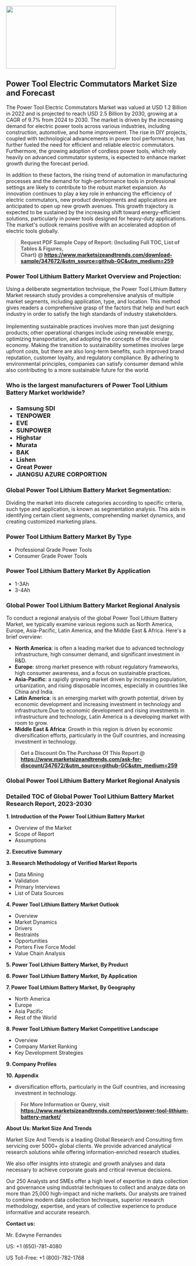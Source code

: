 <p><img class="alignnone size-medium wp-image-20088" src="https://ffe5etoiles.com/wp-content/uploads/2024/12/MST1-300x171.png" alt="" width="300" height="171" /></p><h2>Power Tool Electric Commutators Market Size and Forecast</h2><p>The Power Tool Electric Commutators Market was valued at USD 1.2 Billion in 2022 and is projected to reach USD 2.5 Billion by 2030, growing at a CAGR of 9.7% from 2024 to 2030. The market is driven by the increasing demand for electric power tools across various industries, including construction, automotive, and home improvement. The rise in DIY projects, coupled with technological advancements in power tool performance, has further fueled the need for efficient and reliable electric commutators. Furthermore, the growing adoption of cordless power tools, which rely heavily on advanced commutator systems, is expected to enhance market growth during the forecast period.</p><p>In addition to these factors, the rising trend of automation in manufacturing processes and the demand for high-performance tools in professional settings are likely to contribute to the robust market expansion. As innovation continues to play a key role in enhancing the efficiency of electric commutators, new product developments and applications are anticipated to open up new growth avenues. This growth trajectory is expected to be sustained by the increasing shift toward energy-efficient solutions, particularly in power tools designed for heavy-duty applications. The market's outlook remains positive with an accelerated adoption of electric tools globally.</p></p><blockquote id="" class=""><strong>Request PDF Sample Copy of Report: (Including Full TOC, List of Tables &amp; Figures, Chart)&nbsp;@&nbsp;<strong><a href="https://www.marketsizeandtrends.com/download-sample/347672/&utm_source=github-GC&utm_medium=259" target="_blank">https://www.marketsizeandtrends.com/download-sample/347672/&utm_source=github-GC&utm_medium=259</a></strong></strong></blockquote><h3 id="" class="">Power Tool Lithium Battery Market&nbsp;Overview and Projection:</h3><p id="" class="">Using a deliberate segmentation technique, the Power Tool Lithium Battery Market research study provides a comprehensive analysis of multiple market segments, including application, type, and location. This method gives readers a comprehensive grasp of the factors that help and hurt each industry in order to satisfy the high standards of industry stakeholders. <br /> <br />Implementing sustainable practices involves more than just designing products; other operational changes include using renewable energy, optimizing transportation, and adopting the concepts of the circular economy. Making the transition to sustainability sometimes involves large upfront costs, but there are also long-term benefits, such improved brand reputation, customer loyalty, and regulatory compliance. By adhering to environmental principles, companies can satisfy consumer demand while also contributing to a more sustainable future for the world.</p><h3 id="" class="">Who is the largest manufacturers of&nbsp;Power Tool Lithium Battery Market worldwide?</h3><h3 class=""><p><ul><li>Samsung SDI </li><li> TENPOWER </li><li> EVE </li><li> SUNPOWER </li><li> Highstar </li><li> Murata </li><li> BAK </li><li> Lishen </li><li> Great Power </li><li> JIANGSU AZURE CORPORTION</li></ul></p></h3><h3 id="" class="">Global&nbsp;Power Tool Lithium Battery Market Segmentation:</h3><p id="" class="">Dividing the market into discrete categories according to specific criteria, such type and application, is known as segmentation analysis. This aids in identifying certain client segments, comprehending market dynamics, and creating customized marketing plans.</p><h3 id="" class="">Power Tool Lithium Battery Market&nbsp;By Type</h3><p><p><ul><li>Professional Grade Power Tools</li><li> Consumer Grade Power Tools</p></li></ul></p></p><h3 id="" class="">Power Tool Lithium Battery Market&nbsp;By Application</h3><p class=""><p><ul><li>1-3Ah</li><li> 3-4Ah</li></ul></p></p><h3 id="" class="">Global Power Tool Lithium Battery Market Regional Analysis</h3><p id="" class="">To conduct a regional analysis of the global Power Tool Lithium Battery Market, we typically examine various regions such as North America, Europe, Asia-Pacific, Latin America, and the Middle East &amp; Africa. Here's a brief overview:</p><ul><li><strong>North America</strong>: is often a leading market due to advanced technology infrastructure, high consumer demand, and significant investment in R&amp;D.</li><li><strong>Europe</strong>: strong market presence with robust regulatory frameworks, high consumer awareness, and a focus on sustainable practices.</li><li><strong>Asia-Pacific</strong>: a rapidly growing market driven by increasing population, urbanization, and rising disposable incomes, especially in countries like China and India.</li><li><strong>Latin America</strong>: is an emerging market with growth potential, driven by economic development and increasing investment in technology and infrastructure.Due to economic development and rising investments in infrastructure and technology, Latin America is a developing market with room to grow.</li><li><strong>Middle East &amp; Africa</strong>: Growth in this region is driven by economic diversification efforts, particularly in the Gulf countries, and increasing investment in technology.</li></ul><blockquote id="" class=""><strong>Get a Discount On The Purchase Of This Report @ <strong><a href="https://www.marketsizeandtrends.com/ask-for-discount/347672/&utm_source=github-GC&utm_medium=259" target="_blank">https://www.marketsizeandtrends.com/ask-for-discount/347672/&utm_source=github-GC&utm_medium=259</a></strong></strong></blockquote><h3 id="" class="">Global Power Tool Lithium Battery Market Regional Analysis</h3><h3 id="" class="">Detailed TOC of Global Power Tool Lithium Battery Market Research Report, 2023-2030</h3><p id="" class=""><strong>1. Introduction of the Power Tool Lithium Battery Market</strong></p><ul><li>Overview of the Market</li><li>Scope of Report</li><li>Assumptions</li></ul><p id="" class=""><strong>2. Executive Summary</strong></p><p id="" class=""><strong>3. Research Methodology of Verified Market Reports</strong></p><ul><li>Data Mining</li><li>Validation</li><li>Primary Interviews</li><li>List of Data Sources</li></ul><p id="" class=""><strong>4. Power Tool Lithium Battery Market Outlook</strong></p><ul><li>Overview</li><li>Market Dynamics</li><li>Drivers</li><li>Restraints</li><li>Opportunities</li><li>Porters Five Force Model</li><li>Value Chain Analysis</li></ul><p id="" class=""><strong>5. Power Tool Lithium Battery Market, By Product</strong></p><p id="" class=""><strong>6. Power Tool Lithium Battery Market, By Application</strong></p><p id="" class=""><strong>7. Power Tool Lithium Battery Market, By Geography</strong></p><ul><li>North America</li><li>Europe</li><li>Asia Pacific</li><li>Rest of the World</li></ul><p id="" class=""><strong>8. Power Tool Lithium Battery Market Competitive Landscape</strong></p><ul><li>Overview</li><li>Company Market Ranking</li><li>Key Development Strategies</li></ul><p id="" class=""><strong>9. Company Profiles</strong></p><p id="" class=""><strong>10. Appendix</strong></p><ul><li>diversification efforts, particularly in the Gulf countries, and increasing investment in technology.</li></ul><blockquote id="" class=""><strong>For More Information or Query, visit <strong><strong><a href="https://www.marketsizeandtrends.com/report/power-tool-lithium-battery-market/" target="_blank">https://www.marketsizeandtrends.com/report/power-tool-lithium-battery-market/</a></strong></strong></strong></blockquote><p id="" class=""><strong>About Us: Market Size And Trends</strong></p><p id="" class="">Market Size And Trends is a leading Global Research and Consulting firm servicing over 5000+ global clients. We provide advanced analytical research solutions while offering information-enriched research studies.</p><p id="" class="">We also offer insights into strategic and growth analyses and data necessary to achieve corporate goals and critical revenue decisions.</p><p id="" class="">Our 250 Analysts and SMEs offer a high level of expertise in data collection and governance using industrial techniques to collect and analyze data on more than 25,000 high-impact and niche markets. Our analysts are trained to combine modern data collection techniques, superior research methodology, expertise, and years of collective experience to produce informative and accurate research.</p><p id="" class=""><strong>Contact us:</strong></p><p id="" class="">Mr. Edwyne Fernandes</p><p id="" class="">US: +1 (650)-781-4080</p><p id="" class="">US Toll-Free: +1 (800)-782-1768</p>
